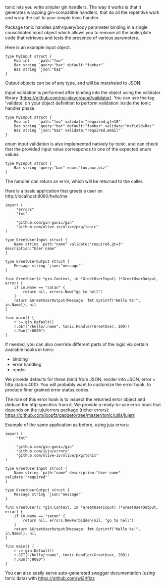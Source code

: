 tonic lets you write simpler gin handlers.
The way it works is that it generates wrapping gin-compatible handlers,
that do all the repetitive work and wrap the call to your simple tonic handler.

Package tonic handles path/query/body parameter binding in a single consolidated input object
which allows you to remove all the boilerplate code that retrieves and tests the presence
of various parameters.

Here is an example input object.

    type MyInput struct {
        Foo int    `path:"foo"`
        Bar string `query:"bar" default:"foobar"`
        Baz string `json:"baz"`
    }

Output objects can be of any type, and will be marshaled to JSON.

Input validation is performed after binding into the object using the validator library
(https://github.com/go-playground/validator). You can use the tag 'validate' on your object
definition to perform validation inside the tonic handler phase.

    type MyInput struct {
        Foo int    `path:"foo" validate:"required,gt=10"`
        Bar string `query:"bar" default:"foobar" validate:"nefield=Baz"`
        Baz string `json:"baz" validate:"required,email"`
    }

enum input validation is also implemented natively by tonic, and can check that the provided input
value corresponds to one of the expected enum values.

    type MyInput struct {
        Bar string `query:"bar" enum:"foo,buz,biz"`
    }


The handler can return an error, which will be returned to the caller.

Here is a basic application that greets a user on http://localhost:8080/hello/me

    import (
         "errors"
         "fmt"

         "github.com/gin-gonic/gin"
         "github.com/olive-io/olive/pkg/tonic"
    )

    type GreetUserInput struct {
        Name string `path:"name" validate:"required,gt=3" description:"User name"`
    }

    type GreetUserOutput struct {
        Message string `json:"message"`
    }

    func GreetUser(c *gin.Context, in *GreetUserInput) (*GreetUserOutput, error) {
        if in.Name == "satan" {
            return nil, errors.New("go to hell")
        }
        return &GreetUserOutput{Message: fmt.Sprintf("Hello %s!", in.Name)}, nil
    }

    func main() {
        r := gin.Default()
        r.GET("/hello/:name", tonic.Handler(GreetUser, 200))
        r.Run(":8080")
    }


If needed, you can also override different parts of the logic via certain available hooks in tonic:
- binding
- error handling
- render

We provide defaults for these (bind from JSON, render into JSON, error = http status 400).
You will probably want to customize the error hook, to produce finer grained error status codes.

The role of this error hook is to inspect the returned error object and deduce the http specifics from it.
We provide a ready-to-use error hook that depends on the juju/errors package (richer errors):
https://github.com/loopfz/gadgeto/tree/master/tonic/utils/jujerr

Example of the same application as before, using juju errors:

    import (
         "fmt"

         "github.com/gin-gonic/gin"
         "github.com/juju/errors"
         "github.com/olive-io/olive/pkg/tonic"
    )

    type GreetUserInput struct {
        Name string `path:"name" description:"User name" validate:"required"`
    }

    type GreetUserOutput struct {
        Message string `json:"message"`
    }

    func GreetUser(c *gin.Context, in *GreetUserInput) (*GreetUserOutput, error) {
        if in.Name == "satan" {
            return nil, errors.NewForbidden(nil, "go to hell")
        }
        return &GreetUserOutput{Message: fmt.Sprintf("Hello %s!", in.Name)}, nil
    }

    func main() {
        r := gin.Default()
        r.GET("/hello/:name", tonic.Handler(GreetUser, 200))
        r.Run(":8080")
    }


You can also easily serve auto-generated swagger documentation (using tonic data) with https://github.com/wi2l/fizz